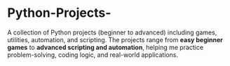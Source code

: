 # Python-Projects-
A collection of Python projects (beginner to advanced) including games, utilities, automation, and scripting. 
The projects range from **easy beginner games** to **advanced scripting and automation**, helping me practice problem-solving, coding logic, and real-world applications.
